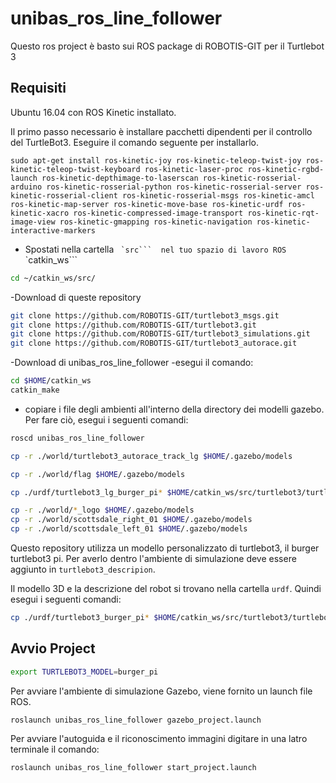 # unibas_ros_line_follower
Questo ros project è basto sui ROS package di ROBOTIS-GIT per il Turtlebot 3 


## Requisiti ##
Ubuntu 16.04 con ROS Kinetic installato.

Il primo passo necessario è installare pacchetti dipendenti per il controllo del TurtleBot3.
Eseguire il comando seguente per installarlo.

```
sudo apt-get install ros-kinetic-joy ros-kinetic-teleop-twist-joy ros-kinetic-teleop-twist-keyboard ros-kinetic-laser-proc ros-kinetic-rgbd-launch ros-kinetic-depthimage-to-laserscan ros-kinetic-rosserial-arduino ros-kinetic-rosserial-python ros-kinetic-rosserial-server ros-kinetic-rosserial-client ros-kinetic-rosserial-msgs ros-kinetic-amcl ros-kinetic-map-server ros-kinetic-move-base ros-kinetic-urdf ros-kinetic-xacro ros-kinetic-compressed-image-transport ros-kinetic-rqt-image-view ros-kinetic-gmapping ros-kinetic-navigation ros-kinetic-interactive-markers
```

- Spostati nella cartella  `` `src``` 
nel tuo spazio di lavoro ROS`` `catkin_ws``` 

```bash
cd ~/catkin_ws/src/
```

-Download di queste repository

```bash
git clone https://github.com/ROBOTIS-GIT/turtlebot3_msgs.git
git clone https://github.com/ROBOTIS-GIT/turtlebot3.git
git clone https://github.com/ROBOTIS-GIT/turtlebot3_simulations.git
git clone https://github.com/ROBOTIS-GIT/turtlebot3_autorace.git
```
-Download di unibas_ros_line_follower
-esegui il comando:
```bash
cd $HOME/catkin_ws
catkin_make
```
- copiare i file degli ambienti all'interno della directory dei modelli gazebo. 
Per fare ciò, esegui i seguenti comandi:

```bash
roscd unibas_ros_line_follower

cp -r ./world/turtlebot3_autorace_track_lg $HOME/.gazebo/models

cp -r ./world/flag $HOME/.gazebo/models

cp ./urdf/turtlebot3_lg_burger_pi* $HOME/catkin_ws/src/turtlebot3/turtlebot3_description/urdf/.

cp -r ./world/*_logo $HOME/.gazebo/models
cp -r ./world/scottsdale_right_01 $HOME/.gazebo/models
cp -r ./world/scottsdale_left_01 $HOME/.gazebo/models
```
Questo repository utilizza un modello personalizzato di turtlebot3, il burger turtlebot3 pi. Per averlo dentro l'ambiente di simulazione deve essere aggiunto in ```turtlebot3_descripion```.

Il modello 3D e la descrizione del robot si trovano nella cartella ```urdf```. 
Quindi esegui i seguenti comandi:
```bash
cp ./urdf/turtlebot3_burger_pi* $HOME/catkin_ws/src/turtlebot3/turtlebot3_description/urdf/.
```

## Avvio Project ##
```bash
export TURTLEBOT3_MODEL=burger_pi
```
Per avviare l'ambiente di simulazione Gazebo, viene fornito un launch file ROS. 
```bash
roslaunch unibas_ros_line_follower gazebo_project.launch
```
Per avviare l'autoguida e il riconoscimento immagini digitare in una latro terminale il comando:

```bash
roslaunch unibas_ros_line_follower start_project.launch 
```

